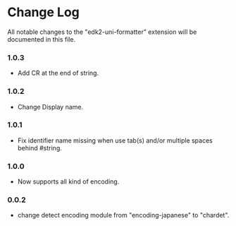 # Change Log

All notable changes to the "edk2-uni-formatter" extension will be documented in this file.

### 1.0.3
* Add CR at the end of string.

### 1.0.2
* Change Display name.

### 1.0.1
* Fix identifier name missing when use tab(s) and/or multiple spaces behind #string.

### 1.0.0
* Now supports all kind of encoding.

### 0.0.2
* change detect encoding module from "encoding-japanese" to "chardet".